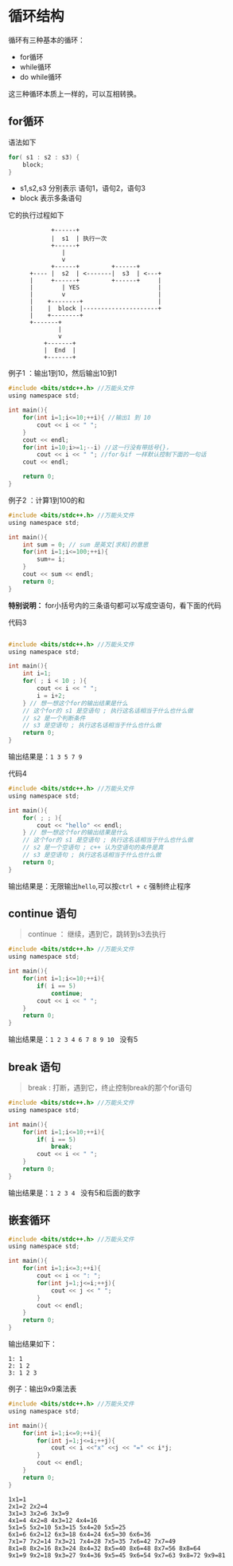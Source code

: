# 循环结构

循环有三种基本的循环：
 
 - for循环
 - while循环
 - do while循环

这三种循环本质上一样的，可以互相转换。

## for循环

语法如下

```c++
for( s1 : s2 : s3) { 
    block;
}
```
- s1,s2,s3 分别表示 语句1，语句2，语句3
- block 表示多条语句

它的执行过程如下

```plaintext
            +------+
            |  s1  | 执行一次
            +------+
               |
               v
            +------+         +------+  
      +---- |  s2  | <-------|  s3  | <---+
      |     +------+         +------+     |
      |        | YES                      |
      |        v                          |
      |    +--------+                     |
      |    |  block |---------------------+
      |    +--------+
      +-------+
              |
              v
          +-------+
          |  End  |
          +-------+
```

例子1 ：输出1到10，然后输出10到1

```c
#include <bits/stdc++.h> //万能头文件
using namespace std;

int main(){
    for(int i=1;i<=10;++i){ //输出1 到 10
        cout << i << " ";
    }
    cout << endl;
    for(int i=10;i>=1;--i) //这一行没有带括号{}，
        cout << i << " "; //for与if 一样默认控制下面的一句话
    cout << endl;

    return 0;
}
```

例子2 ：计算1到100的和

```c
#include <bits/stdc++.h> //万能头文件
using namespace std;

int main(){
    int sum = 0; // sum 是英文[求和]的意思
    for(int i=1;i<=100;++i){ 
        sum+= i;
    }
    cout << sum << endl;
    return 0;
}
```

**特别说明：** for小括号内的三条语句都可以写成空语句，看下面的代码

代码3

```c

#include <bits/stdc++.h> //万能头文件
using namespace std;

int main(){
    int i=1;
    for( ; i < 10 ; ){
        cout << i << " ";
        i = i+2;
    } // 想一想这个for的输出结果是什么
    // 这个for的 s1 是空语句 ; 执行这名话相当于什么也什么做
    // s2 是一个判断条件
    // s3 是空语句 ; 执行这名话相当于什么也什么做
    return 0;
}
```

输出结果是：`1 3 5 7 9 `

代码4

```c
#include <bits/stdc++.h> //万能头文件
using namespace std;

int main(){
    for( ; ; ){
        cout << "hello" << endl;
    } // 想一想这个for的输出结果是什么
    // 这个for的 s1 是空语句 ; 执行这名话相当于什么也什么做
    // s2 是一个空语句 ; c++ 认为空语句的条件是真
    // s3 是空语句 ; 执行这名话相当于什么也什么做
    return 0;
}
```

输出结果是：无限输出`hello`,可以按`ctrl + c` 强制终止程序


## continue 语句

> continue ： 继续，遇到它，跳转到s3去执行

```c
#include <bits/stdc++.h> //万能头文件
using namespace std;

int main(){
    for(int i=1;i<=10;++i){
        if( i == 5)
            continue;
        cout << i << " ";
    }
    return 0;
}
```

输出结果是：`1 2 3 4 6 7 8 9 10 ` 没有5

## break 语句

> break : 打断，遇到它，终止控制break的那个for语句

```c
#include <bits/stdc++.h> //万能头文件
using namespace std;

int main(){
    for(int i=1;i<=10;++i){
        if( i == 5)
            break;
        cout << i << " ";
    }
    return 0;
}
```

输出结果是：`1 2 3 4 ` 没有5和后面的数字

## 嵌套循环

```c
#include <bits/stdc++.h> //万能头文件
using namespace std;

int main(){
    for(int i=1;i<=3;++i){
        cout << i << ": ";
        for(int j=1;j<=i;++j){
            cout << j << " ";
        }
        cout << endl;
    }
    return 0;
}
```

输出结果如下：

```plaintext
1: 1 
2: 1 2 
3: 1 2 3 
```

例子：输出9x9乘法表

```c
#include <bits/stdc++.h> //万能头文件
using namespace std;

int main(){
    for(int i=1;i<=9;++i){
        for(int j=1;j<=i;++j){
            cout << i <<"x" <<j << "=" << i*j;
        }
        cout << endl;
    }
    return 0;
}
```


```plaintext
1x1=1 
2x1=2 2x2=4 
3x1=3 3x2=6 3x3=9 
4x1=4 4x2=8 4x3=12 4x4=16 
5x1=5 5x2=10 5x3=15 5x4=20 5x5=25 
6x1=6 6x2=12 6x3=18 6x4=24 6x5=30 6x6=36 
7x1=7 7x2=14 7x3=21 7x4=28 7x5=35 7x6=42 7x7=49 
8x1=8 8x2=16 8x3=24 8x4=32 8x5=40 8x6=48 8x7=56 8x8=64 
9x1=9 9x2=18 9x3=27 9x4=36 9x5=45 9x6=54 9x7=63 9x8=72 9x9=81 
```
